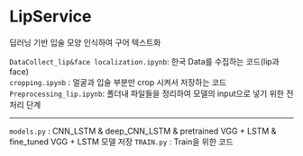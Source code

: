 # LipService
딥러닝 기반 입술 모양 인식하여 구어 텍스트화

```DataCollect_lip&face localization.ipynb```: 한국 Data를 수집하는 코드(lip과 face)  
```cropping.ipynb``` : 얼굴과 입술 부분만 crop 시켜서 저장하는 코드  
```Preprocessing_lip.ipynb```: 폴더내 파일들을 정리하여 모델의 input으로 넣기 위한 전처리 단계


----

```models.py```  : CNN_LSTM & deep_CNN_LSTM & pretrained VGG + LSTM & fine_tuned VGG + LSTM 모델 저장
```TRAIN.py``` : Train을 위한 코드
